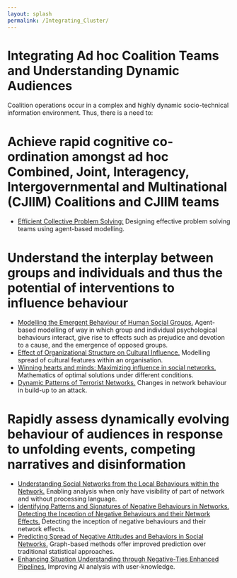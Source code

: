 ```yaml
---
layout: splash
permalink: /Integrating_Cluster/
---
```


# Integrating Ad hoc Coalition Teams and Understanding Dynamic Audiences

Coalition operations occur in a complex and highly dynamic socio-technical information environment. Thus, there is a need to:

#	Achieve rapid cognitive co-ordination amongst ad hoc Combined, Joint, Interagency, Intergovernmental and Multinational (CJIIM) Coalitions and CJIIM teams
* [Efficient Collective Problem Solving:](/3b02/) Designing effective problem solving teams using agent-based modelling.  

#	Understand the interplay between groups and individuals and thus the potential of interventions to influence behaviour 
*	[Modelling the Emergent Behaviour of Human Social Groups.](/3c01/)  Agent-based modelling of way in which group and individual psychological behaviours interact, give rise to effects such as prejudice and devotion to a cause, and the emergence of opposed groups. 
*	[Effect of Organizational Structure on Cultural Influence.](/3b03/) Modelling spread of cultural features within an organisation.                                    
*	[Winning hearts and minds: Maximizing influence in social networks.](/3b01/) Mathematics of optimal solutions under different conditions. 
*	[Dynamic Patterns of Terrorist Networks.](/3a10/)  Changes in network behaviour in build-up to an attack. 

#	Rapidly assess dynamically evolving behaviour of audiences in response to unfolding events, competing narratives and disinformation
*	[Understanding Social Networks from the Local Behaviours within the Network.](/3a03/)  Enabling analysis when only have visibility of part of network and without processing language. 
*	[Identifying Patterns and Signatures of Negative Behaviours in Networks. Detecting the Inception of Negative Behaviours and their Network Effects.](/3a05/) Detecting the inception of negative behaviours and their network effects. 
*	[Predicting Spread of Negative Attitudes and Behaviors in Social Networks.](/3a06/)  Graph-based methods offer improved prediction over traditional statistical approaches. 
* [Enhancing Situation Understanding through Negative-Ties Enhanced Pipelines.](/3a13/)  Improving AI analysis with user-knowledge. 
